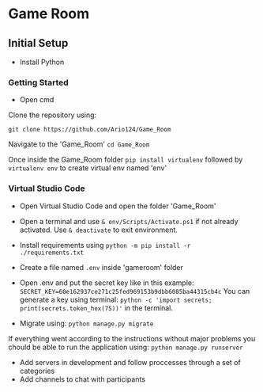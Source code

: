 # Game Room

## Initial Setup

* Install Python


### Getting Started

* Open cmd

Clone the repository using:

 `git clone https://github.com/Ario124/Game_Room`


 Navigate to the 'Game_Room'
 `cd Game_Room`

Once inside the Game_Room folder
`pip install virtualenv` followed by `virtualenv env` to create virtual env named 'env'


### Virtual Studio Code

* Open Virtual Studio Code and open the folder 'Game_Room'
* Open a terminal and use `& env/Scripts/Activate.ps1` if not already activated. Use `& deactivate` to exit environment.

* Install requirements using `python -m pip install -r ./requirements.txt`
* Create a file named `.env` inside 'gameroom' folder

* Open .env and put the secret key like in this example: `SECRET_KEY=60e162937ce271c25fed969153b9dbb6085ba44315cb4c`
    You can generate a key using terminal: `python -c 'import secrets; print(secrets.token_hex(75))'` in the terminal.

* Migrate using: `python manage.py migrate`

If everything went according to the instructions without major problems you chould be able to run the application using: `python manage.py runserver`






* Add servers in development and follow proccesses through a set of categories
* Add channels to chat with participants